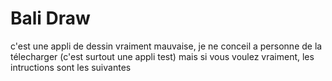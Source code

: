 # Bali Draw
c'est une appli de dessin vraiment mauvaise, je ne conceil a personne de la télecharger (c'est surtout une appli test) mais si vous voulez vraiment, les intructions sont les suivantes
